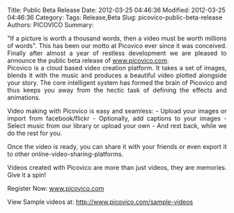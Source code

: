 
Title: Public Beta Release
Date: 2012-03-25 04:46:36
Modified: 2012-03-25 04:46:36
Category: 
Tags: Release,Beta
Slug: picovico-public-beta-release
Authors: PICOVICO
Summary: 


<div style="text-align: justify;">"If a picture is worth a thousand words, then a video must be worth millions of words". This has been our motto at Picovico ever since it was conceived. Finally after almost a year of restless development we are pleased to announce the public beta release of <a href="http://www.picovico.com/" target="_blank">www.picovico.com</a>.</div>
<div style="text-align: justify;"></div>
<div style="text-align: justify;">Picovico is a cloud based video creation platform. It takes a set of images, blends it with the music and produces a beautiful video plotted alongside your story. The core intelligent system has formed the brain of Picovico and thus keeps you away from the hectic task of defining the effects and animations.</div>
<div>
<p style="text-align: justify;">Video making with Picovico is easy and seamless:
- Upload your images or import from facebook/flickr
- Optionally, add captions to your images
- Select music from our library or upload your own
- And rest back, while we do the rest for you.</p>
<p style="text-align: justify;">Once the video is ready, you can share it with your friends or even export it to other online-video-sharing-<wbr>platforms.</wbr></p>
<p style="text-align: justify;">Videos created with Picovico are more than just videos, they are memories. Give it a spin!</p>
<p style="text-align: justify;">Register Now: <a title="http://www.picovico.com/" href="http://www.picovico.com">www.picovico.com</a></p>
<p style="text-align: justify;">View Sample videos at: <a href="http://www.picovico.com/sample-videos">http://www.picovico.com/sample-videos</a></p>
<p style="text-align: justify;"></p>

</div>